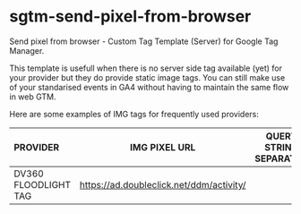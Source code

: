 # sgtm-send-pixel-from-browser
Send pixel from browser - Custom Tag Template (Server) for Google Tag Manager.

This template is usefull when there is no server side tag available (yet) for your provider but they do provide static image tags. You can still make use of your standarised events in GA4 without having to maintain the same flow in web GTM.

Here are some examples of IMG tags for frequently used providers: 

| PROVIDER             | IMG PIXEL URL                            | QUERY STRING SEPARATOR | VARIABLE SEPARATOR | VALUE SEPARATOR |
|:---------------------|------------------------------------------|:----------------------:|:------------------:|:---------------:|
| DV360 FLOODLIGHT TAG | https://ad.doubleclick.net/ddm/activity/ |                        |         ;          |        =        |

